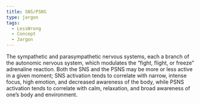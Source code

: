 ```yaml
---
title: SNS/PSNS
type: jargon
tags:
  - LessWrong
  - Concept
  - Jargon
---
```




The sympathetic and parasympathetic nervous systems, each a branch of the autonomic nervous system, which modulates the “fight, flight, or freeze” adrenaline reaction. Both the SNS and the PSNS may be more or less active in a given moment; SNS activation tends to correlate with narrow, intense focus, high emotion, and decreased awareness of the body, while PSNS activation tends to correlate with calm, relaxation, and broad awareness of one’s body and environment.  
 